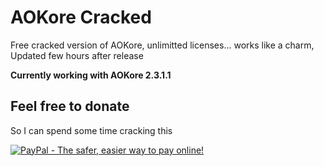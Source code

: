 # AOKore Cracked
Free cracked version of AOKore, unlimitted licenses... works like a charm, Updated few hours after release

__Currently working with AOKore 2.3.1.1__

## Feel free to donate
So I can spend some time cracking this

[![PayPal - The safer, easier way to pay online!](https://www.paypalobjects.com/en_US/i/btn/btn_donateCC_LG.gif)](https://www.paypal.com/cgi-bin/webscr?cmd=_s-xclick&hosted_button_id=UVNSHXPMW66DQ)
